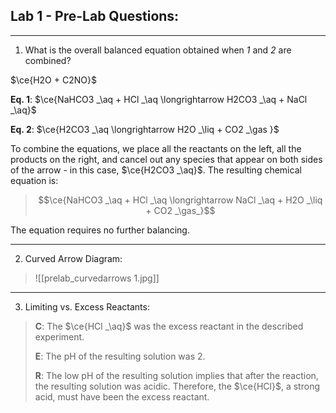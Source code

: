## Lab 1 - Pre-Lab Questions:
***

1. What is the overall balanced equation obtained when *1* and *2* are combined?


$\ce{H2O + C2NO}$


**Eq. 1**: 	$\ce{NaHCO3 _\aq + HCl _\aq \longrightarrow H2CO3 _\aq + NaCl _\aq}$

**Eq. 2**: $\ce{H2CO3 _\aq \longrightarrow H2O _\liq + CO2 _\gas }$

To combine the equations, we place all the reactants on the left, all the products on the right, and cancel out any species that appear on both sides of the arrow - in this case, $\ce{H2CO3 _\aq}$. The resulting chemical equation is:


>$$\ce{NaHCO3 _\aq + HCl _\aq \longrightarrow NaCl _\aq + H2O _\liq + CO2 _\gas_}$$

The equation requires no further balancing. 

***
2. Curved Arrow Diagram:


>![[prelab_curvedarrows 1.jpg]]


***

3. Limiting vs. Excess Reactants:


> **C**: The $\ce{HCl _\aq}$ was the excess reactant in the described experiment. 
>
> **E**: The pH of the resulting solution was $2$. 
>
> **R**: The low pH of the resulting solution implies that after the reaction, the resulting solution was acidic. Therefore, the $\ce{HCl}$, a strong acid, must have been the excess reactant. 